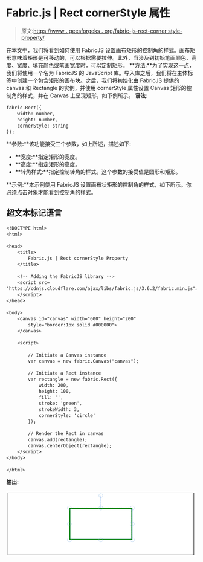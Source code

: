 # Fabric.js | Rect cornerStyle 属性

> 原文:[https://www . geesforgeks . org/fabric-js-rect-corner style-property/](https://www.geeksforgeeks.org/fabric-js-rect-cornerstyle-property/)

在本文中，我们将看到如何使用 FabricJS 设置画布矩形的控制角的样式。画布矩形意味着矩形是可移动的，可以根据需要拉伸。此外，当涉及到初始笔画颜色、高度、宽度、填充颜色或笔画宽度时，可以定制矩形。
**方法:**为了实现这一点，我们将使用一个名为 FabricJS 的 JavaScript 库。导入库之后，我们将在主体标签中创建一个包含矩形的画布块。之后，我们将初始化由 FabricJS 提供的 canvas 和 Rectangle 的实例，并使用 cornerStyle 属性设置 Canvas 矩形的控制角的样式，并在 Canvas 上呈现矩形，如下例所示。
**语法:**

```
fabric.Rect({
    width: number,
    height: number,
    cornerStyle: string
});
```

**参数:**该功能接受三个参数，如上所述，描述如下:

*   **宽度:**指定矩形的宽度。
*   **高度:**指定矩形的高度。
*   **转角样式:**指定控制转角的样式。这个参数的接受值是圆形和矩形。

**示例:**本示例使用 FabricJS 设置画布状矩形的控制角的样式，如下所示。你必须点击对象才能看到控制角的样式。

## 超文本标记语言

```
<!DOCTYPE html>
<html>

<head>
    <title>
        Fabric.js | Rect cornerStyle Property
    </title>

    <!-- Adding the FabricJS library -->
    <script src=
"https://cdnjs.cloudflare.com/ajax/libs/fabric.js/3.6.2/fabric.min.js">
    </script>
</head>

<body>
    <canvas id="canvas" width="600" height="200"
        style="border:1px solid #000000">
    </canvas>

    <script>

        // Initiate a Canvas instance
        var canvas = new fabric.Canvas("canvas");

        // Initiate a Rect instance
        var rectangle = new fabric.Rect({
            width: 200,
            height: 100,
            fill: '',
            stroke: 'green',
            strokeWidth: 3,
            cornerStyle: 'circle'
        });

        // Render the Rect in canvas
        canvas.add(rectangle);
        canvas.centerObject(rectangle);
    </script>
</body>

</html>
```

**输出:**

![](img/26527195d2edc458a83db5e35132e251.png)